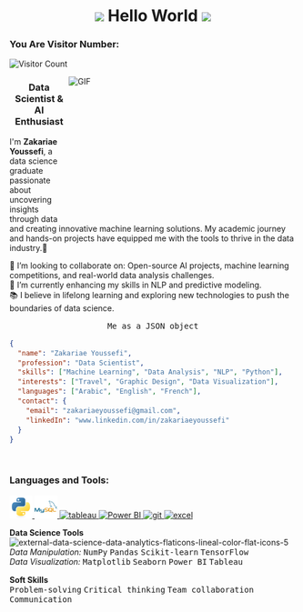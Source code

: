 <h1 align="center">
  <img src="GIF/Earth.gif" width="24px">
 Hello World
  <img src="GIF/Hi.gif" width="40px" />
</h1>

<h3 align="left">You Are Visitor Number:</h3>

![Visitor Count](https://profile-counter.glitch.me/{zakariaeyoussefi}/count.svg)



<img align="right" height="250" width="400" alt="GIF" src="GIF/code.gif"/>
<h3 align="center">Data Scientist & AI Enthusiast</h3>
I'm <strong>Zakariae Youssefi</strong>, a data science graduate passionate about uncovering insights through data and creating innovative machine learning solutions. My academic journey and hands-on projects have equipped me with the tools to thrive in the data industry.🔭<br>

👯 I’m looking to collaborate on: Open-source AI projects, machine learning competitions, and real-world data analysis challenges.<br>
🔭 I’m currently enhancing my skills in NLP and predictive modeling.<br>
📚 I believe in lifelong learning and exploring new technologies to push the boundaries of data science.<br>

<div align='center'> <kbd>Me as a JSON object</kbd> </div>

```json
{
  "name": "Zakariae Youssefi",
  "profession": "Data Scientist",
  "skills": ["Machine Learning", "Data Analysis", "NLP", "Python"],
  "interests": ["Travel", "Graphic Design", "Data Visualization"],
  "languages": ["Arabic", "English", "French"],
  "contact": {
    "email": "zakariaeyoussefi@gmail.com",
    "linkedIn": "www.linkedin.com/in/zakariaeyoussefi"
  }
}
```

<br/>

<h3 align="left">Languages and Tools:</h3>
<p align="left"> 
    <a href="https://www.python.org/" target="_blank" rel="noreferrer"> <img src="https://raw.githubusercontent.com/devicons/devicon/master/icons/python/python-original.svg" alt="python" width="40" height="40"/> </a>  
  <a href="https://www.mysql.com/" target="_blank" rel="noreferrer"> <img src="https://raw.githubusercontent.com/devicons/devicon/master/icons/mysql/mysql-original-wordmark.svg" alt="mysql" width="40" height="40"/> </a> 
  <a href="https://www.tableau.com/" target="_blank" rel="noreferrer"> <img src="https://cdn.worldvectorlogo.com/logos/tableau-software.svg" alt="tableau" width="40" height="40"/> </a> 
  <a href="https://powerbi.microsoft.com/" target="_blank" rel="noreferrer"> <img src="https://www.vectorlogo.zone/logos/microsoft_powerbi/microsoft_powerbi-icon.svg" alt="Power BI" width="40" height="40"/> </a> 
  <a href="https://git-scm.com/" target="_blank" rel="noreferrer"> <img src="https://www.vectorlogo.zone/logos/git-scm/git-scm-icon.svg" alt="git" width="40" height="40"/> </a>
  <a href="https://www.microsoft.com/en-us/microsoft-365/excel" target="_blank" rel="noreferrer"> <img src="https://cdn.worldvectorlogo.com/logos/microsoft-excel-2013.svg" alt="excel" width="40" height="40"/> </a> 
</p>




**Data Science Tools**  <img width="15" height="15" src="https://img.icons8.com/external-flaticons-lineal-color-flat-icons/64/external-data-science-data-analytics-flaticons-lineal-color-flat-icons-5.png" alt="external-data-science-data-analytics-flaticons-lineal-color-flat-icons-5"/>  
*Data Manipulation:* <kbd>NumPy</kbd> <kbd>Pandas</kbd> <kbd>Scikit-learn</kbd> <kbd>TensorFlow</kbd>  
*Data Visualization:* <kbd>Matplotlib</kbd> <kbd>Seaborn</kbd> <kbd>Power BI</kbd> <kbd>Tableau</kbd>

**Soft Skills**  <img height="15" width="15" src="https://img.icons8.com/?size=30&id=SakkXeHgINB9&format=png&color=000000" />  
<kbd>Problem-solving</kbd> <kbd>Critical thinking</kbd> <kbd>Team collaboration</kbd> <kbd>Communication</kbd>
<br>

